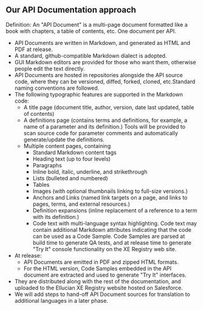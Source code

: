 Our API Documentation approach
------------------------------

Definition: An "API Document" is a multi-page document formatted like a book with chapters, a table of contents, etc. One document per API.

* API Documents are written in Markdown, and generated as HTML and PDF at release.
* A standard, github-compatible Markdown dialect is adopted.
* GUI Markdown editors are provided for those who want them, otherwise people edit the text directly.
* API Documents are hosted in repositories alongside the API source code, where they can be versioned, diffed, forked, cloned, etc.Standard naming conventions are followed.
* The following typographic features are supported in the Markdown code:
	* A title page (document title, author, version, date last updated, table of contents) 
	* A definitions page (contains terms and definitions, for example, a name of a parameter and its definition.) Tools will be provided to scan source code for parameter comments and automatically generate/update the definitions.
	* Multiple content pages, containing
		* Standard Markdown content tags
		* Heading text (up to four levels)
		* Paragraphs
		* Inline bold, italic, underline, and strikethrough 
		* Lists (bulleted and numbered)
		* Tables
		* Images (with optional thumbnails linking to full-size versions.)
		* Anchors and Links (named link targets on a page, and links to pages, terms, and external resources.)
		* Definition expansions (inline replacement of a reference to a term with its definition.)
		* Code text with multi-language syntax highlighting. Code text may contain additional Markdown attributes indicating that the code can be used as a Code Sample. Code Samples are parsed at build time to generate QA tests, and at release time to generate "Try It" console functionality on the XE Registry web site.
* At release: 
	* API Documents are emitted in PDF and zipped HTML formats. 
	* For the HTML version, Code Samples embedded in the API document are extracted and used to generate "Try It" interfaces.
* They are distributed along with the rest of the documentation, and uploaded to the Ellucian XE Registry website hosted on Salesforce. 
* We will add steps to hand-off API Document sources for translation to additional languages in a later phase.
